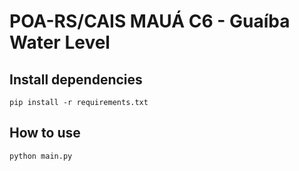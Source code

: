 # POA-RS/CAIS MAUÁ C6 - Guaíba Water Level

## Install dependencies
```
pip install -r requirements.txt
```

## How to use
```
python main.py
```